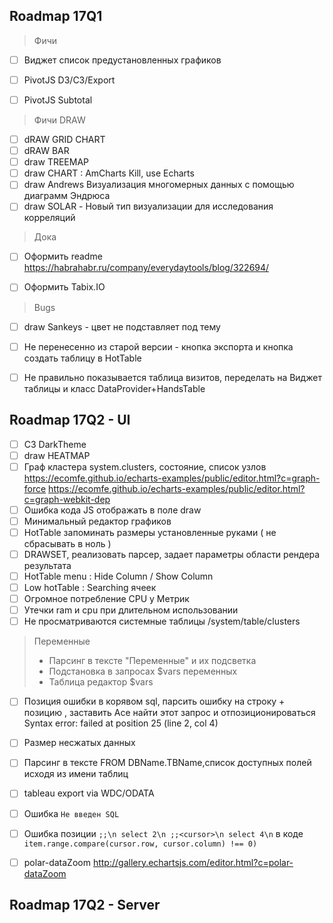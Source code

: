 ## Roadmap 17Q1

> Фичи

- [ ]  Виджет список предустановленных графиков
- [ ]  PivotJS D3/C3/Export
- [ ]  PivotJS Subtotal


> Фичи DRAW

- [ ]  dRAW GRID CHART
- [ ]  dRAW BAR
- [ ]  draw TREEMAP
- [ ]  draw CHART : AmCharts Кill, use Echarts
- [ ]  draw Andrews  Визуализация многомерных данных с помощью диаграмм Эндрюса
- [ ]  draw SOLAR  - Новый тип визуализации для исследования корреляций

> Дока

- [ ]  Оформить readme https://habrahabr.ru/company/everydaytools/blog/322694/
- [ ]  Оформить Tabix.IO



> Bugs

- [ ]  draw Sankeys - цвет не подставляет под тему

- [ ]  Не перенесенно из старой версии - кнопка экспорта и кнопка создать таблицу в HotTable
- [ ]  Не правильно показывается таблица визитов, переделать на Виджет таблицы и класс DataProvider+HandsTable

## Roadmap 17Q2 - UI

- [ ]  С3 DarkTheme
- [ ]  draw HEATMAP
- [ ]  Граф кластера system.clusters, состояние, список узлов https://ecomfe.github.io/echarts-examples/public/editor.html?c=graph-force https://ecomfe.github.io/echarts-examples/public/editor.html?c=graph-webkit-dep
- [ ]  Ошибка кода JS отображать в поле draw
- [ ]  Минимальный редактор графиков
- [ ]  HotTable запоминать размеры установленные руками ( не сбрасывать в ноль )
- [ ]  DRAWSET, реализовать парсер, задает параметры области рендера результата
- [ ]  HotTable menu : Hide Column / Show Column
- [ ]  Low hotTable : Searching ячеек
- [ ]  Огромное потребление CPU у Метрик
- [ ]  Утечки ram и cpu при длительном использовании
- [ ]  Не просматриваются системные таблицы /system/table/clusters

> Переменные
> - Парсинг в тексте "Переменные" и их подсветка
> - Подстановка в запросах $vars переменных
> - Таблица редактор $vars

- [ ] Позиция ошибки в корявом sql, парсить ошибку на строку + позицию , заставить Ace найти этот запрос и отпозиционироваться Syntax error: failed at position 25 (line 2, col 4)
- [ ] Размер несжатых данных
- [ ] Парсинг в тексте FROM DBName.TBName,список доступных полей исходя из имени таблиц
- [ ] tableau export via WDC/ODATA
- [ ] Ошибка ``Не введен SQL``
- [ ] Ошибка позиции `;;\n
                      select 2\n
                      ;;<cursor>\n
                      select 4\n` в коде `item.range.compare(cursor.row, cursor.column) !== 0)`


-  [ ] polar-dataZoom http://gallery.echartsjs.com/editor.html?c=polar-dataZoom


## Roadmap 17Q2 - Server
